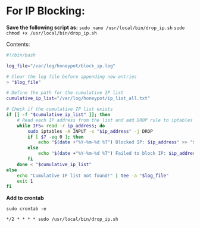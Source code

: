 # For IP Blocking:

**Save the following script as:** 
` sudo nano /usr/local/bin/drop_ip.sh `
`sudo chmod +x /usr/local/bin/drop_ip.sh`

Contents:
```bash
#!/bin/bash

log_file="/var/log/honeypot/block_ip.log"

# Clear the log file before appending new entries
> "$log_file"

# Define the path for the cumulative IP list
cumulative_ip_list="/var/log/honeypot/ip_list_all.txt"

# Check if the cumulative IP list exists
if [[ -f "$cumulative_ip_list" ]]; then
    # Read each IP address from the list and add DROP rule to iptables
    while IFS= read -r ip_address; do
        sudo iptables -A INPUT -s "$ip_address" -j DROP
        if [ $? -eq 0 ]; then
            echo "$(date +"%Y-%m-%d %T") Blocked IP: $ip_address" >> "$log_file"
        else
            echo "$(date +"%Y-%m-%d %T") Failed to block IP: $ip_address" >> "$log_file"
        fi
    done < "$cumulative_ip_list"
else
    echo "Cumulative IP list not found!" | tee -a "$log_file"
    exit 1
fi
```
**Add to crontab**

`sudo crontab -e`

`*/2 * * * * sudo /usr/local/bin/drop_ip.sh`
